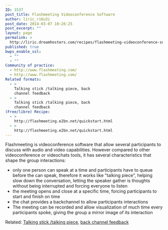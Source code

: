 ```yaml
---
ID: 1537
post_title: Flashmeeting Videoconference Software
author: liric_ri6u3i
post_date: 2014-03-07 10:26:25
post_excerpt: ""
layout: page
permalink: >
  http://liric.dreamhosters.com/recipes/flashmeeting-videoconference-software/
published: true
bwps_enable_ssl:
  - ""
  - ""
Community of practice:
  - http://www.flashmeeting.com/
  - http://www.flashmeeting.com/
Related formats:
  - >
    Talking stick /talking piece, back
    channel feedback
  - >
    Talking stick /talking piece, back
    channel feedback
(Free/libre) Recipe:
  - >
    http://flashmeeting.e2bn.net/quickstart.html
  - >
    http://flashmeeting.e2bn.net/quickstart.html
---
```

Flashmeeting is videoconference software that allow several participants to discuss with audio and video capabilities. However compared to other videoconference or videochats tools, it has several characteristics that shape the group interactions:
<ul>
	<li>only one person can speak at a time and participants have to queue before the can speak, therefore it works like "talking piece", helping slow down the conversation, letting the speaker gather is thoughts without being interrupted and forcing everyone to listen</li>
	<li>the meeting opens and close at a specific time, forcing participants to start and finish on time</li>
	<li>the chat provides a backchannel to allow participants interactions</li>
	<li>The meeting can be recorded and allow visualization of much time every participants spoke, giving the group a mirror image of its interaction</li>
</ul>
Related: <a title="Talking Sticks / Talking Piece" href="http://www.co-creative-recipes.cc/recipes/talking-sticks-talking-piece/">Talking stick /talking piece</a>, <a title="Backchannel feedback" href="http://www.co-creative-recipes.cc/recipes/backchannel-feedback/">back channel feedback</a>
